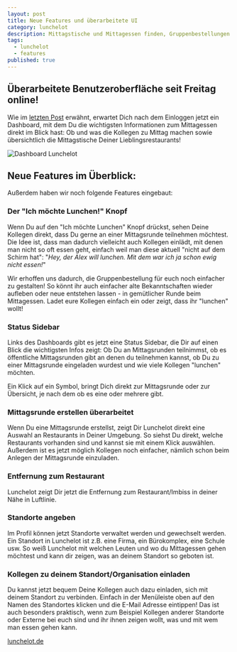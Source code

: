 ```yaml
---
layout: post
title: Neue Features und überarbeitete UI
category: lunchelot
description: Mittagstische und Mittagessen finden, Gruppenbestellungen und Zeit sparen mit Mittagsrunden
tags:
  - lunchelot
  - features
published: true
---
```


## Überarbeitete Benutzeroberfläche seit Freitag online!


Wie im [letzten Post]({{site.baseurl}}lunchelot/2015/04/20/woran-wir-gerade-arbeiten/) erwähnt, erwartet Dich nach dem Einloggen jetzt ein Dashboard,
mit dem Du die wichtigsten Informationen zum Mittagessen direkt im Blick hast: Ob und was die Kollegen zu Mittag machen
sowie übersichtlich die Mittagstische Deiner Lieblingsrestaurants!

<img src="{{site.baseurl}}assets/screenshot-dashboard.png" alt="Dashboard Lunchelot" />

<!-- more -->

## Neue Features im Überblick:

Außerdem haben wir noch folgende Features eingebaut:

### Der "Ich möchte Lunchen!" Knopf

Wenn Du auf den "Ich möchte Lunchen" Knopf drückst, sehen Deine Kollegen direkt, dass Du gerne an einer Mittagsrunde
teilnehmen möchtest.
Die Idee ist, dass man dadurch vielleicht auch Kollegen einlädt, mit denen man nicht so oft essen geht, einfach
 weil man diese aktuell "nicht auf dem Schirm hat": "_Hey, der Alex will lunchen. Mit dem war ich ja schon ewig nicht essen!_"

Wir erhoffen uns dadurch, die Gruppenbestellung für euch noch einfacher zu gestalten! So könnt ihr auch einfacher alte Bekanntschaften wieder aufleben oder neue entstehen lassen - in gemütlicher Runde beim Mittagessen. Ladet eure Kollegen einfach ein oder zeigt, dass ihr "lunchen" wollt!

### Status Sidebar

Links des Dashboards gibt es jetzt eine Status Sidebar, die Dir auf einen Blick die wichtigsten Infos zeigt: Ob Du an
Mittagsrunden teilnimmst, ob es öffentliche Mittagsrunden gibt an denen du teilnehmen kannst, ob Du zu einer Mittagsrunde eingeladen wurdest und wie viele Kollegen "lunchen" möchten.

Ein Klick auf ein Symbol, bringt Dich direkt zur Mittagsrunde oder zur Übersicht, je nach dem ob es eine oder mehrere gibt.

### Mittagsrunde erstellen überarbeitet

Wenn Du eine Mittagsrunde erstellst, zeigt Dir Lunchelot direkt eine Auswahl an Restaurants in Deiner Umgebung. So
siehst Du direkt, welche Restaurants vorhanden sind und kannst sie mit einem Klick auswählen.
Außerdem ist es jetzt möglich Kollegen noch einfacher, nämlich schon beim Anlegen der Mittagsrunde einzuladen.

### Entfernung zum Restaurant

Lunchelot zeigt Dir jetzt die Entfernung zum Restaurant/Imbiss in deiner Nähe in Luftlinie.

### Standorte angeben

Im Profil können jetzt Standorte verwaltet werden und gewechselt werden. Ein Standort in Lunchelot ist z.B.
eine Firma, ein Bürokomplex, eine Schule usw. So weiß Lunchelot mit welchen Leuten und wo du Mittagessen gehen möchtest und kann dir zeigen, was an deinem Standort so geboten ist. 

### Kollegen zu deinem Standort/Organisation einladen

Du kannst jetzt bequem Deine Kollegen auch dazu einladen, sich mit deinem Standort zu verbinden. Einfach in der
Menüleiste oben auf den Namen des Standortes klicken und die E-Mail Adresse eintippen! Das ist auch besonders praktisch, wenn zum Beispiel Kollegen anderer Standorte oder Externe bei euch sind und ihr ihnen zeigen wollt, was und mit wem man essen gehen kann.

  
<a href="https://lunchelot.de/">lunchelot.de</a>


